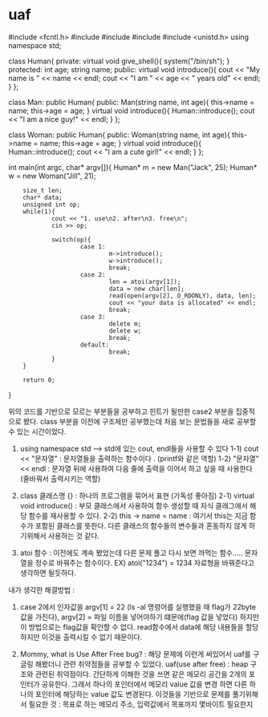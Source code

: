 # uaf


#include <fcntl.h>
#include <iostream> 
#include <cstring>
#include <cstdlib>
#include <unistd.h>
using namespace std;

class Human{
private:
        virtual void give_shell(){
                system("/bin/sh");
        }
protected:
        int age;
        string name;
public:
        virtual void introduce(){
                cout << "My name is " << name << endl;
                cout << "I am " << age << " years old" << endl;
        }
};

class Man: public Human{
public:
        Man(string name, int age){
                this->name = name;
                this->age = age;
        }
        virtual void introduce(){
                Human::introduce();
                cout << "I am a nice guy!" << endl;
        }
};

class Woman: public Human{
public:
        Woman(string name, int age){
                this->name = name;
                this->age = age;
        }
        virtual void introduce(){
                Human::introduce();
                cout << "I am a cute girl!" << endl;
        }
};

int main(int argc, char* argv[]){
        Human* m = new Man("Jack", 25);
        Human* w = new Woman("Jill", 21);

        size_t len;
        char* data;
        unsigned int op;
        while(1){
                cout << "1. use\n2. after\n3. free\n";
                cin >> op;

                switch(op){
                        case 1:
                                m->introduce();
                                w->introduce();
                                break;
                        case 2:
                                len = atoi(argv[1]);
                                data = new char[len];
                                read(open(argv[2], O_RDONLY), data, len);
                                cout << "your data is allocated" << endl;
                                break;
                        case 3:
                                delete m;
                                delete w;
                                break;
                        default:
                                break;
                }
        }

        return 0;
}


위의 코드를 기반으로 모르는 부분들을 공부하고 힌트가 될만한 case2 부분을 집중적으로 봤다.
class 부분을 이전에 구조체만 공부했는데 처음 보는 문법들을 새로 공부할 수 있는 시간이었다.
1. using namespace std --> std에 있는 cout, endl들을 사용할 수 있다
  1-1) cout << "문자열" : 문자열들을 출력하는 함수이다 . (printf와 같은 역할)
  1-2) "문자열" << endl : 문자열 뒤에 사용하여 다음 줄에 출력을 이어서 하고 싶을 때 사용한다 (줄바꿔서 출력시키는 역할)

2. class 클래스명 {} : 하나의 프로그램을 묶어서 표현 (가독성 좋아짐)
  2-1) virtual void introduce() : 부모 클래스에서 사용하여 함수 생성할 때 자식 클래그에서 해당 함수를 재사용할 수 있다.
  2-2) this -> name = name : 여기서 this는 지금 함수가 포함된 클래스를 뜻한다. 다른 클래스의 함수들의 변수들과 혼동하지 않게 하기위해서 사용하는 것 같다.
  
3. atoi 함수 : 이전에도 계속 봤었는데 다른 문제 풀고 다시 보면 까먹는 함수..... 문자열을 정수로 바꿔주는 함수이다. 
  EX) atoi("1234") = 1234 자료형을 바꿔준다고 생각하면 될듯하다.
  
내가 생각한 해결방법 : 
1) case 2에서 인자값을 argv[1] = 22 (ls -al 명령어를 실행했을 때 flag가 22byte 값을 가진다), argv[2] = 파일 이름을 넣어야하기 떄문에(flag 값을 넣었다)
   하지만 이 방법으로는 flag값을 확인할 수 없다. read함수에서 data에 해당 내용들을 할당하지만 이것을 출력시킬 수 없기 때문이다.
 
2) Mommy, what is Use After Free bug? : 해당 문제에 이런게 써있어서 uaf를 구글링 해봤더니 관련 취약점들을 공부할 수 있었다.
   uaf(use after free) : heap 구조와 관련된 취약점이다. 간단하게 이해한 것을 쓰면 같은 메모리 공간을 2개의 포인터가 공유한다. 그래서 하나의 포인터에서 메모리 value 값을 변경    하면 다른 하나의 포인터에 해당하는 value 값도 변경된다.
   이것들을 기반으로 문제를 풀기위해서 필요한 것 : 목표로 하는 메모리 주소, 입력값에서 목표까지 몇바이트 필요한지
